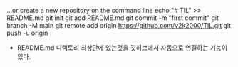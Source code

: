 …or create a new repository on the command line
echo "# TIL" >> README.md
git init
git add README.md
git commit -m "first commit"
git branch -M main
git remote add origin https://github.com/v2k2000/TIL.git
git push -u origin 


- README.md 디렉토리 최상단에 있는것을 깃허브에서 자동으로 연결하는 기능이 있다.